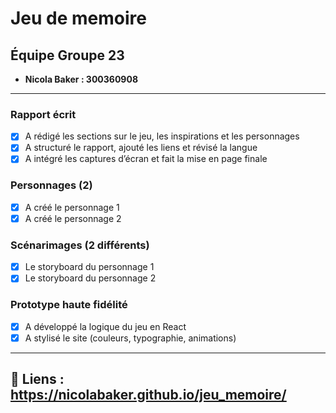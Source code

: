 # Jeu de memoire

## Équipe Groupe 23
- **Nicola Baker : 300360908**  

---

### Rapport écrit  
- [x]  A rédigé les sections sur le jeu, les inspirations et les personnages  
- [x]  A structuré le rapport, ajouté les liens et révisé la langue  
- [x]  A intégré les captures d’écran et fait la mise en page finale

### Personnages (2)  
- [x]  A créé le personnage 1   
- [x]  A créé le personnage 2   

### Scénarimages (2 différents)  
- [x]  Le storyboard du personnage 1  
- [x]  Le storyboard du personnage 2  

### Prototype haute fidélité  
- [x]  A développé la logique du jeu en React  
- [x]  A stylisé le site (couleurs, typographie, animations)

---

## 🔗 Liens : https://nicolabaker.github.io/jeu_memoire/


